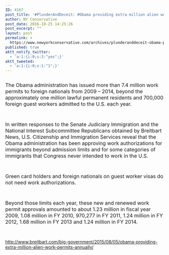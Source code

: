 ```yaml
---
ID: 4167
post_title: '#PlunderAndDeceit: #Obama providing extra million alien work permits annually #tcot #PJNET'
author: NY Conservative
post_date: 2016-10-25 14:25:26
post_excerpt: ""
layout: post
permalink: >
  https://www.newyorkconservative.com/archives/plunderanddeceit-obama-providing-extra-million-alien-work-permits-annually-tcot-pjnet/
published: true
aktt_notify_twitter:
  - 'a:1:{i:0;s:3:"yes";}'
aktt_tweeted:
  - 'a:1:{i:0;s:1:"1";}'
---
```

<p><img src="http://www.newyorkconservative.com/wp-content/uploads/2015/08/080615_1532_PlunderAndD1.jpg" alt="" />
	</p><p><span style="font-size:12pt">The Obama administration has issued more than 7.4 million work permits to foreign nationals from 2009 – 2014, beyond the approximately one million lawful permanent residents and 700,000 foreign guest workers admitted to the U.S. each year.
</span></p><p>
 </p><p><span style="font-size:12pt">In written responses to the Senate Judiciary Immigration and the National Interest Subcommittee Republicans obtained by Breitbart News, U.S. Citizenship and Immigration Services reveal that the Obama administration has been approving work authorizations for immigrants beyond admission limits and for some categories of immigrants that Congress never intended to work in the U.S.
</span></p><p>
 </p><p><span style="font-size:12pt">Green card holders and foreign nationals on guest worker visas do not need work authorizations.
</span></p><p>
 </p><p><span style="font-size:12pt">Beyond those limits each year, these new and renewed work permit approvals amounted to about 1.23 million in fiscal year 2009, 1.08 million in FY 2010, 970,277 in FY 2011, 1.24 million in FY 2012, 1.68 million in FY 2013 and 1.24 million in FY 2014.
</span></p><p>
 </p><p><a href="http://www.breitbart.com/big-government/2015/08/05/obama-providing-extra-million-alien-work-permits-annually/">http://www.breitbart.com/big-government/2015/08/05/obama-providing-extra-million-alien-work-permits-annually/</a>
	</p>